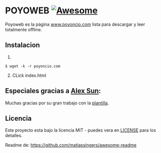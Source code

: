 

# POYOWEB [![Awesome](https://cdn.rawgit.com/sindresorhus/awesome/d7305f38d29fed78fa85652e3a63e154dd8e8829/media/badge.svg)](https://github.com/sindresorhus/awesome)

Poyoweb es la página www.poyoncio.com lista para descargar y leer totalmente offline. 

## Instalacion 
1. 
```
$ wget -k -r poyoncio.com
```

2. CLick index.html

## Especiales gracias a [Alex Sun](https://github.com/syaning):


Muchas gracias por su gran trabajo con la [plantilla](https://github.com/syaning/vida).





## Licencia


Este proyecto esta bajo la licencia MIT - puedes vera en [LICENSE](LICENSE) para los detalles.


Readme de: https://github.com/matiassingers/awesome-readme
